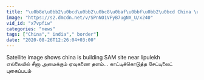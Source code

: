 ```yaml
---
title: "\u0b8e\u0bb2\u0bcd\u0bb2\u0bc8\u0baf\u0bbf\u0bb2\u0bcd China \u0b85\u0bae\u0bc8\u0b95\u0bcd\u0b95\u0bc1\u0bae\u0bcd \u0b8f\u0bb5\u0bc1\u0b95\u0ba3\u0bc8 \u0ba4\u0bb3\u0bae\u0bcd... \u0b95\u0bbe\u0b9f\u0bcd\u0b9f\u0bbf\u0b95\u0bcd\u0b95\u0bca\u0b9f\u0bc1\u0ba4\u0bcd\u0ba4 Satellite \u0baa\u0bc1\u0b95\u0bc8\u0baa\u0bcd\u0baa\u0b9f\u0bae\u0bcd"
image: "https://s2.dmcdn.net/v/SPnNO1VFyB7ugNX_U/x240"
vid_id: "x7vpfiw"
categories: "news"
tags: ["China"," india"," border"]
date: "2020-08-26T12:26:04+03:00"
---
```

Satellite image shows china is building SAM site near lipulekh  <br>எல்லையில் சீனா அமைக்கும் ஏவுகணை தளம்... காட்டிக்கொடுத்த சேட்டிலைட் புகைப்படம்  <br>
